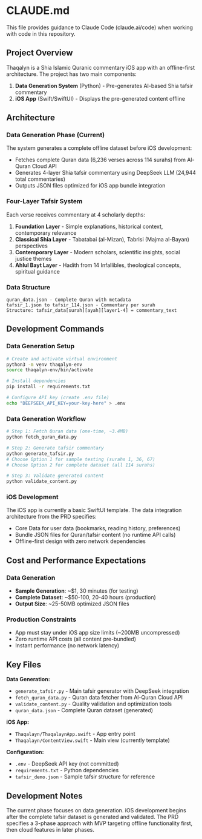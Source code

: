 # CLAUDE.md

This file provides guidance to Claude Code (claude.ai/code) when working with code in this repository.

## Project Overview

Thaqalyn is a Shia Islamic Quranic commentary iOS app with an offline-first architecture. The project has two main components:

1. **Data Generation System** (Python) - Pre-generates AI-based Shia tafsir commentary
2. **iOS App** (Swift/SwiftUI) - Displays the pre-generated content offline

## Architecture

### Data Generation Phase (Current)
The system generates a complete offline dataset before iOS development:
- Fetches complete Quran data (6,236 verses across 114 surahs) from Al-Quran Cloud API
- Generates 4-layer Shia tafsir commentary using DeepSeek LLM (24,944 total commentaries)
- Outputs JSON files optimized for iOS app bundle integration

### Four-Layer Tafsir System
Each verse receives commentary at 4 scholarly depths:
1. **Foundation Layer** - Simple explanations, historical context, contemporary relevance
2. **Classical Shia Layer** - Tabatabai (al-Mizan), Tabrisi (Majma al-Bayan) perspectives
3. **Contemporary Layer** - Modern scholars, scientific insights, social justice themes  
4. **Ahlul Bayt Layer** - Hadith from 14 Infallibles, theological concepts, spiritual guidance

### Data Structure
```
quran_data.json - Complete Quran with metadata
tafsir_1.json to tafsir_114.json - Commentary per surah
Structure: tafsir_data[surah][ayah][layer1-4] = commentary_text
```

## Development Commands

### Data Generation Setup
```bash
# Create and activate virtual environment
python3 -m venv thaqalyn-env
source thaqalyn-env/bin/activate

# Install dependencies
pip install -r requirements.txt

# Configure API key (create .env file)
echo "DEEPSEEK_API_KEY=your-key-here" > .env
```

### Data Generation Workflow
```bash
# Step 1: Fetch Quran data (one-time, ~3.4MB)
python fetch_quran_data.py

# Step 2: Generate tafsir commentary
python generate_tafsir.py
# Choose Option 1 for sample testing (surahs 1, 36, 67)
# Choose Option 2 for complete dataset (all 114 surahs)

# Step 3: Validate generated content
python validate_content.py
```

### iOS Development
The iOS app is currently a basic SwiftUI template. The data integration architecture from the PRD specifies:
- Core Data for user data (bookmarks, reading history, preferences)
- Bundle JSON files for Quran/tafsir content (no runtime API calls)
- Offline-first design with zero network dependencies

## Cost and Performance Expectations

### Data Generation
- **Sample Generation**: ~$1, 30 minutes (for testing)
- **Complete Dataset**: ~$50-100, 20-40 hours (production)
- **Output Size**: ~25-50MB optimized JSON files

### Production Constraints
- App must stay under iOS app size limits (~200MB uncompressed)
- Zero runtime API costs (all content pre-bundled)
- Instant performance (no network latency)

## Key Files

**Data Generation:**
- `generate_tafsir.py` - Main tafsir generator with DeepSeek integration
- `fetch_quran_data.py` - Quran data fetcher from Al-Quran Cloud API
- `validate_content.py` - Quality validation and optimization tools
- `quran_data.json` - Complete Quran dataset (generated)

**iOS App:**
- `Thaqalayn/ThaqalaynApp.swift` - App entry point
- `Thaqalayn/ContentView.swift` - Main view (currently template)

**Configuration:**
- `.env` - DeepSeek API key (not committed)
- `requirements.txt` - Python dependencies
- `tafsir_demo.json` - Sample tafsir structure for reference

## Development Notes

The current phase focuses on data generation. iOS development begins after the complete tafsir dataset is generated and validated. The PRD specifies a 3-phase approach with MVP targeting offline functionality first, then cloud features in later phases.